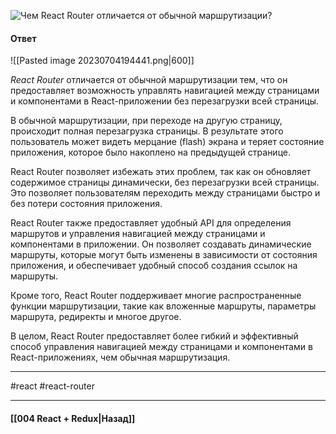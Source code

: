 ![Чем React Router отличается от обычной маршрутизации?](https://youtu.be/GZUy2i6QN7o?t=710)

#### Ответ

![[Pasted image 20230704194441.png|600]]

*React Router* отличается от обычной маршрутизации тем, что он предоставляет возможность управлять навигацией между страницами и компонентами в React-приложении без перезагрузки всей страницы.

В обычной маршрутизации, при переходе на другую страницу, происходит полная перезагрузка страницы. В результате этого пользователь может видеть мерцание (flash) экрана и теряет состояние приложения, которое было накоплено на предыдущей странице.

React Router позволяет избежать этих проблем, так как он обновляет содержимое страницы динамически, без перезагрузки всей страницы. Это позволяет пользователям переходить между страницами быстро и без потери состояния приложения.

React Router также предоставляет удобный API для определения маршрутов и управления навигацией между страницами и компонентами в приложении. Он позволяет создавать динамические маршруты, которые могут быть изменены в зависимости от состояния приложения, и обеспечивает удобный способ создания ссылок на маршруты.

Кроме того, React Router поддерживает многие распространенные функции маршрутизации, такие как вложенные маршруты, параметры маршрута, редиректы и многое другое.

В целом, React Router предоставляет более гибкий и эффективный способ управления навигацией между страницами и компонентами в React-приложениях, чем обычная маршрутизация.

____
#react #react-router 

____

#### [[004 React + Redux|Назад]]